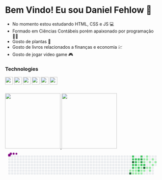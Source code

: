 # Bem Vindo! Eu sou Daniel Fehlow 👋

- No momento estou estudando HTML, CSS e JS 💻
- Formado em Ciências Contábeis porém apaixonado por programação 👨‍💻
- Gosto de plantas 🌱
- Gosto de livros relacionados a finanças e economia 💹 
- Gosto de jogar video game 🎮











### Technologies
<div style="margin-bottom: 25px;">
  <img src="https://cdn.jsdelivr.net/gh/devicons/devicon/icons/javascript/javascript-original.svg" height="25px" width="25px" />
  <img src="https://cdn.jsdelivr.net/gh/devicons/devicon/icons/html5/html5-original.svg" height="25px" width="25px" />
  <img src="https://cdn.jsdelivr.net/gh/devicons/devicon/icons/css3/css3-original.svg" height="25px" width="25px"  />
  <img src="https://cdn.jsdelivr.net/gh/devicons/devicon/icons/react/react-original.svg" height="25px" width="25px" />
  <img src="https://cdn.jsdelivr.net/gh/devicons/devicon/icons/git/git-original.svg" height="25px" width="25px" />
  <img src="https://cdn.jsdelivr.net/gh/devicons/devicon/icons/github/github-original.svg" height="25px" width="25px" />
</div>
<div style="margin-top: 25px;">
  <a href="https://github.com/DanFehlow">
    <img height="180em" src="https://github-readme-stats.vercel.app/api?username=DanFehlow&show_icons=true&theme=dracula&include_all_commits=true&count_private=true"/>
    <img height="180em" src="https://github-readme-stats.vercel.app/api/top-langs/?username=DanFehlow&layout=compact&langs_count=7&theme=dracula"/>
  </a>
</div>

<div class = "snake">
<svg viewBox="-16 -32 880 192" width="880" height="192" xmlns="http://www.w3.org/2000/svg"><desc>Generated with https://github.com/Platane/snk</desc><style>@keyframes c0{24.61%{fill:var(--c1)}24.63%,to{fill:var(--ce)}}@keyframes c1{74.36%{fill:var(--c4)}74.38%,to{fill:var(--ce)}}@keyframes c2{54.76%{fill:var(--c2)}54.78%,to{fill:var(--ce)}}@keyframes c3{54.26%{fill:var(--c2)}54.28%,to{fill:var(--ce)}}@keyframes c4{71.85%{fill:var(--c4)}71.87%,to{fill:var(--ce)}}@keyframes c5{62.3%{fill:var(--c2)}62.32%,to{fill:var(--ce)}}@keyframes c6{62.8%{fill:var(--c2)}62.82%,to{fill:var(--ce)}}@keyframes c7{25.12%{fill:var(--c1)}25.14%,to{fill:var(--ce)}}@keyframes c8{43.71%{fill:var(--c1)}43.73%,to{fill:var(--ce)}}@keyframes c9{53.76%{fill:var(--c2)}53.78%,to{fill:var(--ce)}}@keyframes ca{60.29%{fill:var(--c2)}60.31%,to{fill:var(--ce)}}@keyframes cb{59.79%{fill:var(--c2)}59.81%,to{fill:var(--ce)}}@keyframes cc{48.23%{fill:var(--c1)}48.25%,to{fill:var(--ce)}}@keyframes cd{25.62%{fill:var(--c1)}25.64%,to{fill:var(--ce)}}@keyframes ce{26.12%{fill:var(--c1)}26.14%,to{fill:var(--ce)}}@keyframes cf{53.26%{fill:var(--c2)}53.28%,to{fill:var(--ce)}}@keyframes cg{52.75%{fill:var(--c1)}52.77%,to{fill:var(--ce)}}@keyframes ch{52.25%{fill:var(--c1)}52.27%,to{fill:var(--ce)}}@keyframes ci{47.73%{fill:var(--c2)}47.75%,to{fill:var(--ce)}}@keyframes cj{64.31%{fill:var(--c2)}64.33%,to{fill:var(--ce)}}@keyframes ck{26.62%{fill:var(--c1)}26.64%,to{fill:var(--ce)}}@keyframes cl{56.27%{fill:var(--c2)}56.29%,to{fill:var(--ce)}}@keyframes cm{66.82%{fill:var(--c3)}66.84%,to{fill:var(--ce)}}@keyframes cn{66.32%{fill:var(--c3)}66.34%,to{fill:var(--ce)}}@keyframes co{58.78%{fill:var(--c2)}58.8%,to{fill:var(--ce)}}@keyframes cp{47.23%{fill:var(--c1)}47.25%,to{fill:var(--ce)}}@keyframes cq{27.63%{fill:var(--c1)}27.65%,to{fill:var(--ce)}}@keyframes cr{27.13%{fill:var(--c1)}27.15%,to{fill:var(--ce)}}@keyframes cs{36.17%{fill:var(--c1)}36.19%,to{fill:var(--ce)}}@keyframes ct{36.67%{fill:var(--c1)}36.69%,to{fill:var(--ce)}}@keyframes cu{58.28%{fill:var(--c2)}58.3%,to{fill:var(--ce)}}@keyframes cv{68.83%{fill:var(--c4)}68.85%,to{fill:var(--ce)}}@keyframes cw{28.13%{fill:var(--c1)}28.15%,to{fill:var(--ce)}}@keyframes cx{35.17%{fill:var(--c1)}35.19%,to{fill:var(--ce)}}@keyframes cy{34.66%{fill:var(--c1)}34.68%,to{fill:var(--ce)}}@keyframes cz{30.14%{fill:var(--c1)}30.16%,to{fill:var(--ce)}}@keyframes c10{31.65%{fill:var(--c1)}31.67%,to{fill:var(--ce)}}@keyframes c11{29.64%{fill:var(--c1)}29.66%,to{fill:var(--ce)}}@keyframes c12{29.14%{fill:var(--c1)}29.16%,to{fill:var(--ce)}}@keyframes c13{33.66%{fill:var(--c1)}33.68%,to{fill:var(--ce)}}@keyframes c14{38.68%{fill:var(--c1)}38.7%,to{fill:var(--ce)}}@keyframes c15{32.65%{fill:var(--c1)}32.67%,to{fill:var(--ce)}}@keyframes u0{24.61%{transform:scale(0,1)}24.63%,25.12%{transform:scale(.05,1)}25.14%,25.62%{transform:scale(.1,1)}25.64%,26.12%{transform:scale(.14,1)}26.14%,26.62%{transform:scale(.19,1)}26.64%,27.13%{transform:scale(.24,1)}27.15%,27.63%{transform:scale(.29,1)}27.65%,28.13%{transform:scale(.33,1)}28.15%,29.14%{transform:scale(.38,1)}29.16%,29.64%{transform:scale(.43,1)}29.66%,30.14%{transform:scale(.48,1)}30.16%,31.65%{transform:scale(.52,1)}31.67%,32.65%{transform:scale(.57,1)}32.67%,33.66%{transform:scale(.62,1)}33.68%,34.66%{transform:scale(.67,1)}34.68%,35.17%{transform:scale(.71,1)}35.19%,36.17%{transform:scale(.76,1)}36.19%,36.67%{transform:scale(.81,1)}36.69%,38.68%{transform:scale(.86,1)}38.7%,43.71%{transform:scale(.9,1)}43.73%,47.23%{transform:scale(.95,1)}47.25%,to{transform:scale(1,1)}}@keyframes u1{47.73%{transform:scale(0,1)}47.75%,to{transform:scale(1,1)}}@keyframes u2{48.23%{transform:scale(0,1)}48.25%,52.25%{transform:scale(.33,1)}52.27%,52.75%{transform:scale(.67,1)}52.77%,to{transform:scale(1,1)}}@keyframes u3{53.26%{transform:scale(0,1)}53.28%,53.76%{transform:scale(.08,1)}53.78%,54.26%{transform:scale(.17,1)}54.28%,54.76%{transform:scale(.25,1)}54.78%,56.27%{transform:scale(.33,1)}56.29%,58.28%{transform:scale(.42,1)}58.3%,58.78%{transform:scale(.5,1)}58.8%,59.79%{transform:scale(.58,1)}59.81%,60.29%{transform:scale(.67,1)}60.31%,62.3%{transform:scale(.75,1)}62.32%,62.8%{transform:scale(.83,1)}62.82%,64.31%{transform:scale(.92,1)}64.33%,to{transform:scale(1,1)}}@keyframes u4{66.32%{transform:scale(0,1)}66.34%,66.82%{transform:scale(.5,1)}66.84%,to{transform:scale(1,1)}}@keyframes u5{68.83%{transform:scale(0,1)}68.85%,71.85%{transform:scale(.33,1)}71.87%,74.36%{transform:scale(.67,1)}74.38%,to{transform:scale(1,1)}}@keyframes s0{0%,99.5%{transform:translate(0,-16px)}.5%{transform:translate(0,0)}22.11%{transform:translate(688px,0)}24.62%{transform:translate(688px,80px)}25.63%,44.72%,48.74%{transform:translate(720px,80px)}26.13%,45.23%,50.25%{transform:translate(720px,96px)}27.14%,42.21%,46.23%{transform:translate(752px,96px)}27.64%,41.71%,64.82%{transform:translate(752px,80px)}29.15%{transform:translate(800px,80px)}29.65%{transform:translate(800px,64px)}30.15%{transform:translate(784px,64px)}31.16%{transform:translate(784px,32px)}32.66%{transform:translate(832px,32px)}33.17%{transform:translate(832px,16px)}34.67%{transform:translate(784px,16px)}35.18%{transform:translate(784px,0)}35.68%,56.78%{transform:translate(768px,0)}36.68%{transform:translate(768px,32px)}38.19%{transform:translate(816px,32px)}38.69%{transform:translate(816px,48px)}39.7%{transform:translate(784px,48px)}40.7%{transform:translate(784px,80px)}43.72%,49.75%{transform:translate(704px,96px)}44.22%,49.25%{transform:translate(704px,80px)}47.24%,69.35%{transform:translate(752px,64px)}48.24%,51.26%{transform:translate(720px,64px)}51.76%,63.82%{transform:translate(736px,64px)}53.27%{transform:translate(736px,16px)}54.27%{transform:translate(704px,16px)}54.77%{transform:translate(704px,0)}58.29%{transform:translate(768px,48px)}59.8%{transform:translate(720px,48px)}60.3%{transform:translate(720px,32px)}60.8%{transform:translate(736px,32px)}61.31%{transform:translate(736px,48px)}62.31%{transform:translate(704px,48px)}62.81%{transform:translate(704px,64px)}64.32%{transform:translate(736px,80px)}66.83%{transform:translate(752px,16px)}67.34%{transform:translate(768px,16px)}68.84%{transform:translate(768px,64px)}70.35%{transform:translate(752px,32px)}72.36%{transform:translate(688px,32px)}74.37%{transform:translate(688px,96px)}92.46%{transform:translate(112px,96px)}92.96%{transform:translate(112px,80px)}93.97%{transform:translate(80px,80px)}95.48%{transform:translate(80px,32px)}95.98%{transform:translate(64px,32px)}96.48%{transform:translate(64px,16px)}96.98%{transform:translate(48px,16px)}97.99%{transform:translate(48px,-16px)}}@keyframes s1{0%,99.5%{transform:translate(16px,-16px)}.5%{transform:translate(0,-16px)}1.01%{transform:translate(0,0)}22.61%{transform:translate(688px,0)}25.13%{transform:translate(688px,80px)}26.13%,45.23%,49.25%{transform:translate(720px,80px)}26.63%,45.73%,50.75%{transform:translate(720px,96px)}27.64%,42.71%,46.73%{transform:translate(752px,96px)}28.14%,42.21%,65.33%{transform:translate(752px,80px)}29.65%{transform:translate(800px,80px)}30.15%{transform:translate(800px,64px)}30.65%{transform:translate(784px,64px)}31.66%{transform:translate(784px,32px)}33.17%{transform:translate(832px,32px)}33.67%{transform:translate(832px,16px)}35.18%{transform:translate(784px,16px)}35.68%{transform:translate(784px,0)}36.18%,57.29%{transform:translate(768px,0)}37.19%{transform:translate(768px,32px)}38.69%{transform:translate(816px,32px)}39.2%{transform:translate(816px,48px)}40.2%{transform:translate(784px,48px)}41.21%{transform:translate(784px,80px)}44.22%,50.25%{transform:translate(704px,96px)}44.72%,49.75%{transform:translate(704px,80px)}47.74%,69.85%{transform:translate(752px,64px)}48.74%,51.76%{transform:translate(720px,64px)}52.26%,64.32%{transform:translate(736px,64px)}53.77%{transform:translate(736px,16px)}54.77%{transform:translate(704px,16px)}55.28%{transform:translate(704px,0)}58.79%{transform:translate(768px,48px)}60.3%{transform:translate(720px,48px)}60.8%{transform:translate(720px,32px)}61.31%{transform:translate(736px,32px)}61.81%{transform:translate(736px,48px)}62.81%{transform:translate(704px,48px)}63.32%{transform:translate(704px,64px)}64.82%{transform:translate(736px,80px)}67.34%{transform:translate(752px,16px)}67.84%{transform:translate(768px,16px)}69.35%{transform:translate(768px,64px)}70.85%{transform:translate(752px,32px)}72.86%{transform:translate(688px,32px)}74.87%{transform:translate(688px,96px)}92.96%{transform:translate(112px,96px)}93.47%{transform:translate(112px,80px)}94.47%{transform:translate(80px,80px)}95.98%{transform:translate(80px,32px)}96.48%{transform:translate(64px,32px)}96.98%{transform:translate(64px,16px)}97.49%{transform:translate(48px,16px)}98.49%{transform:translate(48px,-16px)}}@keyframes s2{0%,99.5%{transform:translate(32px,-16px)}1.01%{transform:translate(0,-16px)}1.51%{transform:translate(0,0)}23.12%{transform:translate(688px,0)}25.63%{transform:translate(688px,80px)}26.63%,45.73%,49.75%{transform:translate(720px,80px)}27.14%,46.23%,51.26%{transform:translate(720px,96px)}28.14%,43.22%,47.24%{transform:translate(752px,96px)}28.64%,42.71%,65.83%{transform:translate(752px,80px)}30.15%{transform:translate(800px,80px)}30.65%{transform:translate(800px,64px)}31.16%{transform:translate(784px,64px)}32.16%{transform:translate(784px,32px)}33.67%{transform:translate(832px,32px)}34.17%{transform:translate(832px,16px)}35.68%{transform:translate(784px,16px)}36.18%{transform:translate(784px,0)}36.68%,57.79%{transform:translate(768px,0)}37.69%{transform:translate(768px,32px)}39.2%{transform:translate(816px,32px)}39.7%{transform:translate(816px,48px)}40.7%{transform:translate(784px,48px)}41.71%{transform:translate(784px,80px)}44.72%,50.75%{transform:translate(704px,96px)}45.23%,50.25%{transform:translate(704px,80px)}48.24%,70.35%{transform:translate(752px,64px)}49.25%,52.26%{transform:translate(720px,64px)}52.76%,64.82%{transform:translate(736px,64px)}54.27%{transform:translate(736px,16px)}55.28%{transform:translate(704px,16px)}55.78%{transform:translate(704px,0)}59.3%{transform:translate(768px,48px)}60.8%{transform:translate(720px,48px)}61.31%{transform:translate(720px,32px)}61.81%{transform:translate(736px,32px)}62.31%{transform:translate(736px,48px)}63.32%{transform:translate(704px,48px)}63.82%{transform:translate(704px,64px)}65.33%{transform:translate(736px,80px)}67.84%{transform:translate(752px,16px)}68.34%{transform:translate(768px,16px)}69.85%{transform:translate(768px,64px)}71.36%{transform:translate(752px,32px)}73.37%{transform:translate(688px,32px)}75.38%{transform:translate(688px,96px)}93.47%{transform:translate(112px,96px)}93.97%{transform:translate(112px,80px)}94.97%{transform:translate(80px,80px)}96.48%{transform:translate(80px,32px)}96.98%{transform:translate(64px,32px)}97.49%{transform:translate(64px,16px)}97.99%{transform:translate(48px,16px)}98.99%{transform:translate(48px,-16px)}}@keyframes s3{0%,99.5%{transform:translate(48px,-16px)}1.51%{transform:translate(0,-16px)}2.01%{transform:translate(0,0)}23.62%{transform:translate(688px,0)}26.13%{transform:translate(688px,80px)}27.14%,46.23%,50.25%{transform:translate(720px,80px)}27.64%,46.73%,51.76%{transform:translate(720px,96px)}28.64%,43.72%,47.74%{transform:translate(752px,96px)}29.15%,43.22%,66.33%{transform:translate(752px,80px)}30.65%{transform:translate(800px,80px)}31.16%{transform:translate(800px,64px)}31.66%{transform:translate(784px,64px)}32.66%{transform:translate(784px,32px)}34.17%{transform:translate(832px,32px)}34.67%{transform:translate(832px,16px)}36.18%{transform:translate(784px,16px)}36.68%{transform:translate(784px,0)}37.19%,58.29%{transform:translate(768px,0)}38.19%{transform:translate(768px,32px)}39.7%{transform:translate(816px,32px)}40.2%{transform:translate(816px,48px)}41.21%{transform:translate(784px,48px)}42.21%{transform:translate(784px,80px)}45.23%,51.26%{transform:translate(704px,96px)}45.73%,50.75%{transform:translate(704px,80px)}48.74%,70.85%{transform:translate(752px,64px)}49.75%,52.76%{transform:translate(720px,64px)}53.27%,65.33%{transform:translate(736px,64px)}54.77%{transform:translate(736px,16px)}55.78%{transform:translate(704px,16px)}56.28%{transform:translate(704px,0)}59.8%{transform:translate(768px,48px)}61.31%{transform:translate(720px,48px)}61.81%{transform:translate(720px,32px)}62.31%{transform:translate(736px,32px)}62.81%{transform:translate(736px,48px)}63.82%{transform:translate(704px,48px)}64.32%{transform:translate(704px,64px)}65.83%{transform:translate(736px,80px)}68.34%{transform:translate(752px,16px)}68.84%{transform:translate(768px,16px)}70.35%{transform:translate(768px,64px)}71.86%{transform:translate(752px,32px)}73.87%{transform:translate(688px,32px)}75.88%{transform:translate(688px,96px)}93.97%{transform:translate(112px,96px)}94.47%{transform:translate(112px,80px)}95.48%{transform:translate(80px,80px)}96.98%{transform:translate(80px,32px)}97.49%{transform:translate(64px,32px)}97.99%{transform:translate(64px,16px)}98.49%{transform:translate(48px,16px)}}:root{--cb:#1b1f230a;--cs:purple;--ce:#ebedf0;--c0:#ebedf0;--c1:#9be9a8;--c2:#40c463;--c3:#30a14e;--c4:#216e39}@media (prefers-color-scheme:dark){:root{--cb:#1b1f230a;--cs:purple;--ce:#161b22;--c1:#01311f;--c2:#034525;--c3:#0f6d31;--c4:#00c647}}.c{shape-rendering:geometricPrecision;fill:var(--ce);stroke-width:1px;stroke:var(--cb);animation:none 19900ms linear infinite}.c.c0{fill:var(--c1);animation-name:c0}.c.c1{fill:var(--c4);animation-name:c1}.c.c2,.c.c3{fill:var(--c2);animation-name:c2}.c.c3{animation-name:c3}.c.c4{fill:var(--c4);animation-name:c4}.c.c5,.c.c6{fill:var(--c2);animation-name:c5}.c.c6{animation-name:c6}.c.c7,.c.c8{fill:var(--c1);animation-name:c7}.c.c8{animation-name:c8}.c.c9,.c.ca,.c.cb{fill:var(--c2);animation-name:c9}.c.ca,.c.cb{animation-name:ca}.c.cb{animation-name:cb}.c.cc,.c.cd,.c.ce{fill:var(--c1);animation-name:cc}.c.cd,.c.ce{animation-name:cd}.c.ce{animation-name:ce}.c.cf{fill:var(--c2);animation-name:cf}.c.cg,.c.ch{fill:var(--c1);animation-name:cg}.c.ch{animation-name:ch}.c.ci,.c.cj{fill:var(--c2);animation-name:ci}.c.cj{animation-name:cj}.c.ck{fill:var(--c1);animation-name:ck}.c.cl{fill:var(--c2);animation-name:cl}.c.cm,.c.cn{fill:var(--c3);animation-name:cm}.c.cn{animation-name:cn}.c.co{fill:var(--c2);animation-name:co}.c.cp,.c.cq{fill:var(--c1);animation-name:cp}.c.cq{animation-name:cq}.c.cr,.c.cs,.c.ct{fill:var(--c1);animation-name:cr}.c.cs,.c.ct{animation-name:cs}.c.ct{animation-name:ct}.c.cu{fill:var(--c2);animation-name:cu}.c.cv{fill:var(--c4);animation-name:cv}.c.cw{fill:var(--c1);animation-name:cw}.c.cx,.c.cy,.c.cz{fill:var(--c1);animation-name:cx}.c.cy,.c.cz{animation-name:cy}.c.cz{animation-name:cz}.c.c10,.c.c11,.c.c12{fill:var(--c1);animation-name:c10}.c.c11,.c.c12{animation-name:c11}.c.c12{animation-name:c12}.c.c13,.c.c14,.c.c15{fill:var(--c1);animation-name:c13}.c.c14,.c.c15{animation-name:c14}.c.c15{animation-name:c15}.s,.u{animation:none linear 19900ms infinite}.u,.u.u0{transform-origin:0 0}.u{transform:scale(0,1)}.u.u0{fill:var(--c1);animation-name:u0}.u.u1{fill:var(--c2);animation-name:u1;transform-origin:424px 0}.u.u2{fill:var(--c1);animation-name:u2;transform-origin:444.2px 0}.u.u3{fill:var(--c2);animation-name:u3;transform-origin:504.8px 0}.u.u4{fill:var(--c3);animation-name:u4;transform-origin:747px 0}.u.u5{fill:var(--c4);animation-name:u5;transform-origin:787.4px 0}.s{shape-rendering:geometricPrecision;fill:var(--cs)}.s.s0{transform:translate(0,-16px);animation-name:s0}.s.s1{transform:translate(16px,-16px);animation-name:s1}.s.s2{transform:translate(32px,-16px);animation-name:s2}.s.s3{transform:translate(48px,-16px);animation-name:s3}</style><rect class="c" x="2" y="2" rx="2" ry="2" width="12" height="12"/><rect class="c" x="2" y="18" rx="2" ry="2" width="12" height="12"/><rect class="c" x="2" y="34" rx="2" ry="2" width="12" height="12"/><rect class="c" x="2" y="50" rx="2" ry="2" width="12" height="12"/><rect class="c" x="2" y="66" rx="2" ry="2" width="12" height="12"/><rect class="c" x="2" y="82" rx="2" ry="2" width="12" height="12"/><rect class="c" x="2" y="98" rx="2" ry="2" width="12" height="12"/><rect class="c" x="18" y="2" rx="2" ry="2" width="12" height="12"/><rect class="c" x="18" y="18" rx="2" ry="2" width="12" height="12"/><rect class="c" x="18" y="34" rx="2" ry="2" width="12" height="12"/><rect class="c" x="18" y="50" rx="2" ry="2" width="12" height="12"/><rect class="c" x="18" y="66" rx="2" ry="2" width="12" height="12"/><rect class="c" x="18" y="82" rx="2" ry="2" width="12" height="12"/><rect class="c" x="18" y="98" rx="2" ry="2" width="12" height="12"/><rect class="c" x="34" y="2" rx="2" ry="2" width="12" height="12"/><rect class="c" x="34" y="18" rx="2" ry="2" width="12" height="12"/><rect class="c" x="34" y="34" rx="2" ry="2" width="12" height="12"/><rect class="c" x="34" y="50" rx="2" ry="2" width="12" height="12"/><rect class="c" x="34" y="66" rx="2" ry="2" width="12" height="12"/><rect class="c" x="34" y="82" rx="2" ry="2" width="12" height="12"/><rect class="c" x="34" y="98" rx="2" ry="2" width="12" height="12"/><rect class="c" x="50" y="2" rx="2" ry="2" width="12" height="12"/><rect class="c" x="50" y="18" rx="2" ry="2" width="12" height="12"/><rect class="c" x="50" y="34" rx="2" ry="2" width="12" height="12"/><rect class="c" x="50" y="50" rx="2" ry="2" width="12" height="12"/><rect class="c" x="50" y="66" rx="2" ry="2" width="12" height="12"/><rect class="c" x="50" y="82" rx="2" ry="2" width="12" height="12"/><rect class="c" x="50" y="98" rx="2" ry="2" width="12" height="12"/><rect class="c" x="66" y="2" rx="2" ry="2" width="12" height="12"/><rect class="c" x="66" y="18" rx="2" ry="2" width="12" height="12"/><rect class="c" x="66" y="34" rx="2" ry="2" width="12" height="12"/><rect class="c" x="66" y="50" rx="2" ry="2" width="12" height="12"/><rect class="c" x="66" y="66" rx="2" ry="2" width="12" height="12"/><rect class="c" x="66" y="82" rx="2" ry="2" width="12" height="12"/><rect class="c" x="66" y="98" rx="2" ry="2" width="12" height="12"/><rect class="c" x="82" y="2" rx="2" ry="2" width="12" height="12"/><rect class="c" x="82" y="18" rx="2" ry="2" width="12" height="12"/><rect class="c" x="82" y="34" rx="2" ry="2" width="12" height="12"/><rect class="c" x="82" y="50" rx="2" ry="2" width="12" height="12"/><rect class="c" x="82" y="66" rx="2" ry="2" width="12" height="12"/><rect class="c" x="82" y="82" rx="2" ry="2" width="12" height="12"/><rect class="c" x="82" y="98" rx="2" ry="2" width="12" height="12"/><rect class="c" x="98" y="2" rx="2" ry="2" width="12" height="12"/><rect class="c" x="98" y="18" rx="2" ry="2" width="12" height="12"/><rect class="c" x="98" y="34" rx="2" ry="2" width="12" height="12"/><rect class="c" x="98" y="50" rx="2" ry="2" width="12" height="12"/><rect class="c" x="98" y="66" rx="2" ry="2" width="12" height="12"/><rect class="c" x="98" y="82" rx="2" ry="2" width="12" height="12"/><rect class="c" x="98" y="98" rx="2" ry="2" width="12" height="12"/><rect class="c" x="114" y="2" rx="2" ry="2" width="12" height="12"/><rect class="c" x="114" y="18" rx="2" ry="2" width="12" height="12"/><rect class="c" x="114" y="34" rx="2" ry="2" width="12" height="12"/><rect class="c" x="114" y="50" rx="2" ry="2" width="12" height="12"/><rect class="c" x="114" y="66" rx="2" ry="2" width="12" height="12"/><rect class="c" x="114" y="82" rx="2" ry="2" width="12" height="12"/><rect class="c" x="114" y="98" rx="2" ry="2" width="12" height="12"/><rect class="c" x="130" y="2" rx="2" ry="2" width="12" height="12"/><rect class="c" x="130" y="18" rx="2" ry="2" width="12" height="12"/><rect class="c" x="130" y="34" rx="2" ry="2" width="12" height="12"/><rect class="c" x="130" y="50" rx="2" ry="2" width="12" height="12"/><rect class="c" x="130" y="66" rx="2" ry="2" width="12" height="12"/><rect class="c" x="130" y="82" rx="2" ry="2" width="12" height="12"/><rect class="c" x="130" y="98" rx="2" ry="2" width="12" height="12"/><rect class="c" x="146" y="2" rx="2" ry="2" width="12" height="12"/><rect class="c" x="146" y="18" rx="2" ry="2" width="12" height="12"/><rect class="c" x="146" y="34" rx="2" ry="2" width="12" height="12"/><rect class="c" x="146" y="50" rx="2" ry="2" width="12" height="12"/><rect class="c" x="146" y="66" rx="2" ry="2" width="12" height="12"/><rect class="c" x="146" y="82" rx="2" ry="2" width="12" height="12"/><rect class="c" x="146" y="98" rx="2" ry="2" width="12" height="12"/><rect class="c" x="162" y="2" rx="2" ry="2" width="12" height="12"/><rect class="c" x="162" y="18" rx="2" ry="2" width="12" height="12"/><rect class="c" x="162" y="34" rx="2" ry="2" width="12" height="12"/><rect class="c" x="162" y="50" rx="2" ry="2" width="12" height="12"/><rect class="c" x="162" y="66" rx="2" ry="2" width="12" height="12"/><rect class="c" x="162" y="82" rx="2" ry="2" width="12" height="12"/><rect class="c" x="162" y="98" rx="2" ry="2" width="12" height="12"/><rect class="c" x="178" y="2" rx="2" ry="2" width="12" height="12"/><rect class="c" x="178" y="18" rx="2" ry="2" width="12" height="12"/><rect class="c" x="178" y="34" rx="2" ry="2" width="12" height="12"/><rect class="c" x="178" y="50" rx="2" ry="2" width="12" height="12"/><rect class="c" x="178" y="66" rx="2" ry="2" width="12" height="12"/><rect class="c" x="178" y="82" rx="2" ry="2" width="12" height="12"/><rect class="c" x="178" y="98" rx="2" ry="2" width="12" height="12"/><rect class="c" x="194" y="2" rx="2" ry="2" width="12" height="12"/><rect class="c" x="194" y="18" rx="2" ry="2" width="12" height="12"/><rect class="c" x="194" y="34" rx="2" ry="2" width="12" height="12"/><rect class="c" x="194" y="50" rx="2" ry="2" width="12" height="12"/><rect class="c" x="194" y="66" rx="2" ry="2" width="12" height="12"/><rect class="c" x="194" y="82" rx="2" ry="2" width="12" height="12"/><rect class="c" x="194" y="98" rx="2" ry="2" width="12" height="12"/><rect class="c" x="210" y="2" rx="2" ry="2" width="12" height="12"/><rect class="c" x="210" y="18" rx="2" ry="2" width="12" height="12"/><rect class="c" x="210" y="34" rx="2" ry="2" width="12" height="12"/><rect class="c" x="210" y="50" rx="2" ry="2" width="12" height="12"/><rect class="c" x="210" y="66" rx="2" ry="2" width="12" height="12"/><rect class="c" x="210" y="82" rx="2" ry="2" width="12" height="12"/><rect class="c" x="210" y="98" rx="2" ry="2" width="12" height="12"/><rect class="c" x="226" y="2" rx="2" ry="2" width="12" height="12"/><rect class="c" x="226" y="18" rx="2" ry="2" width="12" height="12"/><rect class="c" x="226" y="34" rx="2" ry="2" width="12" height="12"/><rect class="c" x="226" y="50" rx="2" ry="2" width="12" height="12"/><rect class="c" x="226" y="66" rx="2" ry="2" width="12" height="12"/><rect class="c" x="226" y="82" rx="2" ry="2" width="12" height="12"/><rect class="c" x="226" y="98" rx="2" ry="2" width="12" height="12"/><rect class="c" x="242" y="2" rx="2" ry="2" width="12" height="12"/><rect class="c" x="242" y="18" rx="2" ry="2" width="12" height="12"/><rect class="c" x="242" y="34" rx="2" ry="2" width="12" height="12"/><rect class="c" x="242" y="50" rx="2" ry="2" width="12" height="12"/><rect class="c" x="242" y="66" rx="2" ry="2" width="12" height="12"/><rect class="c" x="242" y="82" rx="2" ry="2" width="12" height="12"/><rect class="c" x="242" y="98" rx="2" ry="2" width="12" height="12"/><rect class="c" x="258" y="2" rx="2" ry="2" width="12" height="12"/><rect class="c" x="258" y="18" rx="2" ry="2" width="12" height="12"/><rect class="c" x="258" y="34" rx="2" ry="2" width="12" height="12"/><rect class="c" x="258" y="50" rx="2" ry="2" width="12" height="12"/><rect class="c" x="258" y="66" rx="2" ry="2" width="12" height="12"/><rect class="c" x="258" y="82" rx="2" ry="2" width="12" height="12"/><rect class="c" x="258" y="98" rx="2" ry="2" width="12" height="12"/><rect class="c" x="274" y="2" rx="2" ry="2" width="12" height="12"/><rect class="c" x="274" y="18" rx="2" ry="2" width="12" height="12"/><rect class="c" x="274" y="34" rx="2" ry="2" width="12" height="12"/><rect class="c" x="274" y="50" rx="2" ry="2" width="12" height="12"/><rect class="c" x="274" y="66" rx="2" ry="2" width="12" height="12"/><rect class="c" x="274" y="82" rx="2" ry="2" width="12" height="12"/><rect class="c" x="274" y="98" rx="2" ry="2" width="12" height="12"/><rect class="c" x="290" y="2" rx="2" ry="2" width="12" height="12"/><rect class="c" x="290" y="18" rx="2" ry="2" width="12" height="12"/><rect class="c" x="290" y="34" rx="2" ry="2" width="12" height="12"/><rect class="c" x="290" y="50" rx="2" ry="2" width="12" height="12"/><rect class="c" x="290" y="66" rx="2" ry="2" width="12" height="12"/><rect class="c" x="290" y="82" rx="2" ry="2" width="12" height="12"/><rect class="c" x="290" y="98" rx="2" ry="2" width="12" height="12"/><rect class="c" x="306" y="2" rx="2" ry="2" width="12" height="12"/><rect class="c" x="306" y="18" rx="2" ry="2" width="12" height="12"/><rect class="c" x="306" y="34" rx="2" ry="2" width="12" height="12"/><rect class="c" x="306" y="50" rx="2" ry="2" width="12" height="12"/><rect class="c" x="306" y="66" rx="2" ry="2" width="12" height="12"/><rect class="c" x="306" y="82" rx="2" ry="2" width="12" height="12"/><rect class="c" x="306" y="98" rx="2" ry="2" width="12" height="12"/><rect class="c" x="322" y="2" rx="2" ry="2" width="12" height="12"/><rect class="c" x="322" y="18" rx="2" ry="2" width="12" height="12"/><rect class="c" x="322" y="34" rx="2" ry="2" width="12" height="12"/><rect class="c" x="322" y="50" rx="2" ry="2" width="12" height="12"/><rect class="c" x="322" y="66" rx="2" ry="2" width="12" height="12"/><rect class="c" x="322" y="82" rx="2" ry="2" width="12" height="12"/><rect class="c" x="322" y="98" rx="2" ry="2" width="12" height="12"/><rect class="c" x="338" y="2" rx="2" ry="2" width="12" height="12"/><rect class="c" x="338" y="18" rx="2" ry="2" width="12" height="12"/><rect class="c" x="338" y="34" rx="2" ry="2" width="12" height="12"/><rect class="c" x="338" y="50" rx="2" ry="2" width="12" height="12"/><rect class="c" x="338" y="66" rx="2" ry="2" width="12" height="12"/><rect class="c" x="338" y="82" rx="2" ry="2" width="12" height="12"/><rect class="c" x="338" y="98" rx="2" ry="2" width="12" height="12"/><rect class="c" x="354" y="2" rx="2" ry="2" width="12" height="12"/><rect class="c" x="354" y="18" rx="2" ry="2" width="12" height="12"/><rect class="c" x="354" y="34" rx="2" ry="2" width="12" height="12"/><rect class="c" x="354" y="50" rx="2" ry="2" width="12" height="12"/><rect class="c" x="354" y="66" rx="2" ry="2" width="12" height="12"/><rect class="c" x="354" y="82" rx="2" ry="2" width="12" height="12"/><rect class="c" x="354" y="98" rx="2" ry="2" width="12" height="12"/><rect class="c" x="370" y="2" rx="2" ry="2" width="12" height="12"/><rect class="c" x="370" y="18" rx="2" ry="2" width="12" height="12"/><rect class="c" x="370" y="34" rx="2" ry="2" width="12" height="12"/><rect class="c" x="370" y="50" rx="2" ry="2" width="12" height="12"/><rect class="c" x="370" y="66" rx="2" ry="2" width="12" height="12"/><rect class="c" x="370" y="82" rx="2" ry="2" width="12" height="12"/><rect class="c" x="370" y="98" rx="2" ry="2" width="12" height="12"/><rect class="c" x="386" y="2" rx="2" ry="2" width="12" height="12"/><rect class="c" x="386" y="18" rx="2" ry="2" width="12" height="12"/><rect class="c" x="386" y="34" rx="2" ry="2" width="12" height="12"/><rect class="c" x="386" y="50" rx="2" ry="2" width="12" height="12"/><rect class="c" x="386" y="66" rx="2" ry="2" width="12" height="12"/><rect class="c" x="386" y="82" rx="2" ry="2" width="12" height="12"/><rect class="c" x="386" y="98" rx="2" ry="2" width="12" height="12"/><rect class="c" x="402" y="2" rx="2" ry="2" width="12" height="12"/><rect class="c" x="402" y="18" rx="2" ry="2" width="12" height="12"/><rect class="c" x="402" y="34" rx="2" ry="2" width="12" height="12"/><rect class="c" x="402" y="50" rx="2" ry="2" width="12" height="12"/><rect class="c" x="402" y="66" rx="2" ry="2" width="12" height="12"/><rect class="c" x="402" y="82" rx="2" ry="2" width="12" height="12"/><rect class="c" x="402" y="98" rx="2" ry="2" width="12" height="12"/><rect class="c" x="418" y="2" rx="2" ry="2" width="12" height="12"/><rect class="c" x="418" y="18" rx="2" ry="2" width="12" height="12"/><rect class="c" x="418" y="34" rx="2" ry="2" width="12" height="12"/><rect class="c" x="418" y="50" rx="2" ry="2" width="12" height="12"/><rect class="c" x="418" y="66" rx="2" ry="2" width="12" height="12"/><rect class="c" x="418" y="82" rx="2" ry="2" width="12" height="12"/><rect class="c" x="418" y="98" rx="2" ry="2" width="12" height="12"/><rect class="c" x="434" y="2" rx="2" ry="2" width="12" height="12"/><rect class="c" x="434" y="18" rx="2" ry="2" width="12" height="12"/><rect class="c" x="434" y="34" rx="2" ry="2" width="12" height="12"/><rect class="c" x="434" y="50" rx="2" ry="2" width="12" height="12"/><rect class="c" x="434" y="66" rx="2" ry="2" width="12" height="12"/><rect class="c" x="434" y="82" rx="2" ry="2" width="12" height="12"/><rect class="c" x="434" y="98" rx="2" ry="2" width="12" height="12"/><rect class="c" x="450" y="2" rx="2" ry="2" width="12" height="12"/><rect class="c" x="450" y="18" rx="2" ry="2" width="12" height="12"/><rect class="c" x="450" y="34" rx="2" ry="2" width="12" height="12"/><rect class="c" x="450" y="50" rx="2" ry="2" width="12" height="12"/><rect class="c" x="450" y="66" rx="2" ry="2" width="12" height="12"/><rect class="c" x="450" y="82" rx="2" ry="2" width="12" height="12"/><rect class="c" x="450" y="98" rx="2" ry="2" width="12" height="12"/><rect class="c" x="466" y="2" rx="2" ry="2" width="12" height="12"/><rect class="c" x="466" y="18" rx="2" ry="2" width="12" height="12"/><rect class="c" x="466" y="34" rx="2" ry="2" width="12" height="12"/><rect class="c" x="466" y="50" rx="2" ry="2" width="12" height="12"/><rect class="c" x="466" y="66" rx="2" ry="2" width="12" height="12"/><rect class="c" x="466" y="82" rx="2" ry="2" width="12" height="12"/><rect class="c" x="466" y="98" rx="2" ry="2" width="12" height="12"/><rect class="c" x="482" y="2" rx="2" ry="2" width="12" height="12"/><rect class="c" x="482" y="18" rx="2" ry="2" width="12" height="12"/><rect class="c" x="482" y="34" rx="2" ry="2" width="12" height="12"/><rect class="c" x="482" y="50" rx="2" ry="2" width="12" height="12"/><rect class="c" x="482" y="66" rx="2" ry="2" width="12" height="12"/><rect class="c" x="482" y="82" rx="2" ry="2" width="12" height="12"/><rect class="c" x="482" y="98" rx="2" ry="2" width="12" height="12"/><rect class="c" x="498" y="2" rx="2" ry="2" width="12" height="12"/><rect class="c" x="498" y="18" rx="2" ry="2" width="12" height="12"/><rect class="c" x="498" y="34" rx="2" ry="2" width="12" height="12"/><rect class="c" x="498" y="50" rx="2" ry="2" width="12" height="12"/><rect class="c" x="498" y="66" rx="2" ry="2" width="12" height="12"/><rect class="c" x="498" y="82" rx="2" ry="2" width="12" height="12"/><rect class="c" x="498" y="98" rx="2" ry="2" width="12" height="12"/><rect class="c" x="514" y="2" rx="2" ry="2" width="12" height="12"/><rect class="c" x="514" y="18" rx="2" ry="2" width="12" height="12"/><rect class="c" x="514" y="34" rx="2" ry="2" width="12" height="12"/><rect class="c" x="514" y="50" rx="2" ry="2" width="12" height="12"/><rect class="c" x="514" y="66" rx="2" ry="2" width="12" height="12"/><rect class="c" x="514" y="82" rx="2" ry="2" width="12" height="12"/><rect class="c" x="514" y="98" rx="2" ry="2" width="12" height="12"/><rect class="c" x="530" y="2" rx="2" ry="2" width="12" height="12"/><rect class="c" x="530" y="18" rx="2" ry="2" width="12" height="12"/><rect class="c" x="530" y="34" rx="2" ry="2" width="12" height="12"/><rect class="c" x="530" y="50" rx="2" ry="2" width="12" height="12"/><rect class="c" x="530" y="66" rx="2" ry="2" width="12" height="12"/><rect class="c" x="530" y="82" rx="2" ry="2" width="12" height="12"/><rect class="c" x="530" y="98" rx="2" ry="2" width="12" height="12"/><rect class="c" x="546" y="2" rx="2" ry="2" width="12" height="12"/><rect class="c" x="546" y="18" rx="2" ry="2" width="12" height="12"/><rect class="c" x="546" y="34" rx="2" ry="2" width="12" height="12"/><rect class="c" x="546" y="50" rx="2" ry="2" width="12" height="12"/><rect class="c" x="546" y="66" rx="2" ry="2" width="12" height="12"/><rect class="c" x="546" y="82" rx="2" ry="2" width="12" height="12"/><rect class="c" x="546" y="98" rx="2" ry="2" width="12" height="12"/><rect class="c" x="562" y="2" rx="2" ry="2" width="12" height="12"/><rect class="c" x="562" y="18" rx="2" ry="2" width="12" height="12"/><rect class="c" x="562" y="34" rx="2" ry="2" width="12" height="12"/><rect class="c" x="562" y="50" rx="2" ry="2" width="12" height="12"/><rect class="c" x="562" y="66" rx="2" ry="2" width="12" height="12"/><rect class="c" x="562" y="82" rx="2" ry="2" width="12" height="12"/><rect class="c" x="562" y="98" rx="2" ry="2" width="12" height="12"/><rect class="c" x="578" y="2" rx="2" ry="2" width="12" height="12"/><rect class="c" x="578" y="18" rx="2" ry="2" width="12" height="12"/><rect class="c" x="578" y="34" rx="2" ry="2" width="12" height="12"/><rect class="c" x="578" y="50" rx="2" ry="2" width="12" height="12"/><rect class="c" x="578" y="66" rx="2" ry="2" width="12" height="12"/><rect class="c" x="578" y="82" rx="2" ry="2" width="12" height="12"/><rect class="c" x="578" y="98" rx="2" ry="2" width="12" height="12"/><rect class="c" x="594" y="2" rx="2" ry="2" width="12" height="12"/><rect class="c" x="594" y="18" rx="2" ry="2" width="12" height="12"/><rect class="c" x="594" y="34" rx="2" ry="2" width="12" height="12"/><rect class="c" x="594" y="50" rx="2" ry="2" width="12" height="12"/><rect class="c" x="594" y="66" rx="2" ry="2" width="12" height="12"/><rect class="c" x="594" y="82" rx="2" ry="2" width="12" height="12"/><rect class="c" x="594" y="98" rx="2" ry="2" width="12" height="12"/><rect class="c" x="610" y="2" rx="2" ry="2" width="12" height="12"/><rect class="c" x="610" y="18" rx="2" ry="2" width="12" height="12"/><rect class="c" x="610" y="34" rx="2" ry="2" width="12" height="12"/><rect class="c" x="610" y="50" rx="2" ry="2" width="12" height="12"/><rect class="c" x="610" y="66" rx="2" ry="2" width="12" height="12"/><rect class="c" x="610" y="82" rx="2" ry="2" width="12" height="12"/><rect class="c" x="610" y="98" rx="2" ry="2" width="12" height="12"/><rect class="c" x="626" y="2" rx="2" ry="2" width="12" height="12"/><rect class="c" x="626" y="18" rx="2" ry="2" width="12" height="12"/><rect class="c" x="626" y="34" rx="2" ry="2" width="12" height="12"/><rect class="c" x="626" y="50" rx="2" ry="2" width="12" height="12"/><rect class="c" x="626" y="66" rx="2" ry="2" width="12" height="12"/><rect class="c" x="626" y="82" rx="2" ry="2" width="12" height="12"/><rect class="c" x="626" y="98" rx="2" ry="2" width="12" height="12"/><rect class="c" x="642" y="2" rx="2" ry="2" width="12" height="12"/><rect class="c" x="642" y="18" rx="2" ry="2" width="12" height="12"/><rect class="c" x="642" y="34" rx="2" ry="2" width="12" height="12"/><rect class="c" x="642" y="50" rx="2" ry="2" width="12" height="12"/><rect class="c" x="642" y="66" rx="2" ry="2" width="12" height="12"/><rect class="c" x="642" y="82" rx="2" ry="2" width="12" height="12"/><rect class="c" x="642" y="98" rx="2" ry="2" width="12" height="12"/><rect class="c" x="658" y="2" rx="2" ry="2" width="12" height="12"/><rect class="c" x="658" y="18" rx="2" ry="2" width="12" height="12"/><rect class="c" x="658" y="34" rx="2" ry="2" width="12" height="12"/><rect class="c" x="658" y="50" rx="2" ry="2" width="12" height="12"/><rect class="c" x="658" y="66" rx="2" ry="2" width="12" height="12"/><rect class="c" x="658" y="82" rx="2" ry="2" width="12" height="12"/><rect class="c" x="658" y="98" rx="2" ry="2" width="12" height="12"/><rect class="c" x="674" y="2" rx="2" ry="2" width="12" height="12"/><rect class="c" x="674" y="18" rx="2" ry="2" width="12" height="12"/><rect class="c" x="674" y="34" rx="2" ry="2" width="12" height="12"/><rect class="c" x="674" y="50" rx="2" ry="2" width="12" height="12"/><rect class="c" x="674" y="66" rx="2" ry="2" width="12" height="12"/><rect class="c" x="674" y="82" rx="2" ry="2" width="12" height="12"/><rect class="c" x="674" y="98" rx="2" ry="2" width="12" height="12"/><rect class="c" x="690" y="2" rx="2" ry="2" width="12" height="12"/><rect class="c" x="690" y="18" rx="2" ry="2" width="12" height="12"/><rect class="c" x="690" y="34" rx="2" ry="2" width="12" height="12"/><rect class="c" x="690" y="50" rx="2" ry="2" width="12" height="12"/><rect class="c" x="690" y="66" rx="2" ry="2" width="12" height="12"/><rect class="c c0" x="690" y="82" rx="2" ry="2" width="12" height="12"/><rect class="c c1" x="690" y="98" rx="2" ry="2" width="12" height="12"/><rect class="c c2" x="706" y="2" rx="2" ry="2" width="12" height="12"/><rect class="c c3" x="706" y="18" rx="2" ry="2" width="12" height="12"/><rect class="c c4" x="706" y="34" rx="2" ry="2" width="12" height="12"/><rect class="c c5" x="706" y="50" rx="2" ry="2" width="12" height="12"/><rect class="c c6" x="706" y="66" rx="2" ry="2" width="12" height="12"/><rect class="c c7" x="706" y="82" rx="2" ry="2" width="12" height="12"/><rect class="c c8" x="706" y="98" rx="2" ry="2" width="12" height="12"/><rect class="c" x="722" y="2" rx="2" ry="2" width="12" height="12"/><rect class="c c9" x="722" y="18" rx="2" ry="2" width="12" height="12"/><rect class="c ca" x="722" y="34" rx="2" ry="2" width="12" height="12"/><rect class="c cb" x="722" y="50" rx="2" ry="2" width="12" height="12"/><rect class="c cc" x="722" y="66" rx="2" ry="2" width="12" height="12"/><rect class="c cd" x="722" y="82" rx="2" ry="2" width="12" height="12"/><rect class="c ce" x="722" y="98" rx="2" ry="2" width="12" height="12"/><rect class="c" x="738" y="2" rx="2" ry="2" width="12" height="12"/><rect class="c cf" x="738" y="18" rx="2" ry="2" width="12" height="12"/><rect class="c cg" x="738" y="34" rx="2" ry="2" width="12" height="12"/><rect class="c ch" x="738" y="50" rx="2" ry="2" width="12" height="12"/><rect class="c ci" x="738" y="66" rx="2" ry="2" width="12" height="12"/><rect class="c cj" x="738" y="82" rx="2" ry="2" width="12" height="12"/><rect class="c ck" x="738" y="98" rx="2" ry="2" width="12" height="12"/><rect class="c cl" x="754" y="2" rx="2" ry="2" width="12" height="12"/><rect class="c cm" x="754" y="18" rx="2" ry="2" width="12" height="12"/><rect class="c cn" x="754" y="34" rx="2" ry="2" width="12" height="12"/><rect class="c co" x="754" y="50" rx="2" ry="2" width="12" height="12"/><rect class="c cp" x="754" y="66" rx="2" ry="2" width="12" height="12"/><rect class="c cq" x="754" y="82" rx="2" ry="2" width="12" height="12"/><rect class="c cr" x="754" y="98" rx="2" ry="2" width="12" height="12"/><rect class="c" x="770" y="2" rx="2" ry="2" width="12" height="12"/><rect class="c cs" x="770" y="18" rx="2" ry="2" width="12" height="12"/><rect class="c ct" x="770" y="34" rx="2" ry="2" width="12" height="12"/><rect class="c cu" x="770" y="50" rx="2" ry="2" width="12" height="12"/><rect class="c cv" x="770" y="66" rx="2" ry="2" width="12" height="12"/><rect class="c cw" x="770" y="82" rx="2" ry="2" width="12" height="12"/><rect class="c" x="770" y="98" rx="2" ry="2" width="12" height="12"/><rect class="c cx" x="786" y="2" rx="2" ry="2" width="12" height="12"/><rect class="c cy" x="786" y="18" rx="2" ry="2" width="12" height="12"/><rect class="c" x="786" y="34" rx="2" ry="2" width="12" height="12"/><rect class="c" x="786" y="50" rx="2" ry="2" width="12" height="12"/><rect class="c cz" x="786" y="66" rx="2" ry="2" width="12" height="12"/><rect class="c" x="786" y="82" rx="2" ry="2" width="12" height="12"/><rect class="c" x="786" y="98" rx="2" ry="2" width="12" height="12"/><rect class="c" x="802" y="2" rx="2" ry="2" width="12" height="12"/><rect class="c" x="802" y="18" rx="2" ry="2" width="12" height="12"/><rect class="c c10" x="802" y="34" rx="2" ry="2" width="12" height="12"/><rect class="c" x="802" y="50" rx="2" ry="2" width="12" height="12"/><rect class="c c11" x="802" y="66" rx="2" ry="2" width="12" height="12"/><rect class="c c12" x="802" y="82" rx="2" ry="2" width="12" height="12"/><rect class="c" x="802" y="98" rx="2" ry="2" width="12" height="12"/><rect class="c" x="818" y="2" rx="2" ry="2" width="12" height="12"/><rect class="c c13" x="818" y="18" rx="2" ry="2" width="12" height="12"/><rect class="c" x="818" y="34" rx="2" ry="2" width="12" height="12"/><rect class="c c14" x="818" y="50" rx="2" ry="2" width="12" height="12"/><rect class="c" x="818" y="66" rx="2" ry="2" width="12" height="12"/><rect class="c" x="818" y="82" rx="2" ry="2" width="12" height="12"/><rect class="c" x="818" y="98" rx="2" ry="2" width="12" height="12"/><rect class="c" x="834" y="2" rx="2" ry="2" width="12" height="12"/><rect class="c" x="834" y="18" rx="2" ry="2" width="12" height="12"/><rect class="c c15" x="834" y="34" rx="2" ry="2" width="12" height="12"/><rect class="c" x="834" y="50" rx="2" ry="2" width="12" height="12"/><rect class="u u0" height="12" width="424.6" x="0.0" y="144"/><rect class="u u1" height="12" width="20.8" x="424.0" y="144"/><rect class="u u2" height="12" width="61.2" x="444.2" y="144"/><rect class="u u3" height="12" width="242.9" x="504.8" y="144"/><rect class="u u4" height="12" width="41.0" x="747.0" y="144"/><rect class="u u5" height="12" width="61.2" x="787.4" y="144"/><rect class="s s0" x="0.8" y="0.8" width="14.4" height="14.4" rx="4.5" ry="4.5"/><rect class="s s1" x="1.8" y="1.8" width="12.3" height="12.3" rx="4.1" ry="4.1"/><rect class="s s2" x="2.6" y="2.6" width="10.8" height="10.8" rx="3.6" ry="3.6"/><rect class="s s3" x="3.0" y="3.0" width="9.9" height="9.9" rx="3.3" ry="3.3"/></svg>
</div>  





